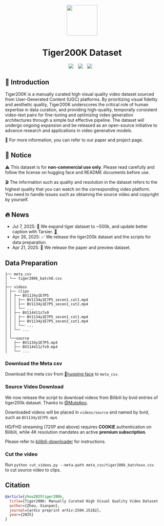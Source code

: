 <div align="center">
  <img src="assets/tiger.png"  height=100>
  <h1>Tiger200K Dataset</h1>
</div>

<div align="center">
  <a href="https://arxiv.org/abs/2504.15182"><img src="https://img.shields.io/static/v1?label=Tech%20Report&message=Arxiv&color=red"></a> &ensp;
  <a href="https://huggingface.co/datasets/tinytigerpan/tigerdataset"><img src="https://img.shields.io/static/v1?label=Dataset&message=HuggingFace&color=yellow"></a> &ensp;
  <a href="https://tinytigerpan.github.io/tiger200k"><img src="https://img.shields.io/static/v1?label=Tiger200K&message=Project%20Page&color=green"></a> &ensp;
</div>

## 🐯 Introduction
Tiger200K is a manually curated high visual quality video dataset sourced from User-Generated Content (UGC) platforms. By prioritizing visual fidelity and aesthetic quality, Tiger200K underscores the critical role of human expertise in data curation, and providing high-quality, temporally consistent video-text pairs for fine-tuning and optimizing video generation architectures through a simple but effective pipeline. The dataset will undergo ongoing expansion and be released as an open-source initiative to advance research and applications in video generative models.

🧐 For more information, you can refer to our paper and project page.

## 📣 Notice
⚠️ This dataset is for **non-commercial use only**. Please read carefully and follow the license on hugging face and README documents before use.

🎬 The information such as quality and resolution in the dataset refers to the highest quality that you can watch on the corresponding video platform. You need to handle issues such as obtaining the source video and copyright by yourself.


## 🔥 News
* Jul 7, 2025: 🚀 We expand tiger dataset to ~500k, and update better caption with Tarsier. [🤗](https://huggingface.co/datasets/tinytigerpan/tigerdataset)
* Apr 26, 2025: ✅ We release the tiger200k dataset and the scripts for data preparation.
* Apr 21, 2025: 👀 We release the paper and preview dataset.

## Data Preparation
```
├── meta_csv
│ └── tiger200k_batch0.csv
│
├── videos
│ ├── clips
│ │ ├── BV1134y1E7P5
│ │ │ ├── BV1134y1E7P5_secen1_cut1.mp4
│ │ │ ├── BV1134y1E7P5_secen1_cut2.mp4
│ │ │ └── ...
│ │ ├── BV114411z7v9
│ │ │ ├── BV1134y1E7P5_secen1_cut1.mp4
│ │ │ ├── BV1134y1E7P5_secen2_cut1.mp4
│ │ │ └── ...
│ │ └── ...
│ │
│ └──source
│   ├── BV1134y1E7P5.mp4
│   ├── BV114411z7v9.mp4
│   └── ...
```

### Download the Meta csv
Download the meta csv from [🤗hugging face](https://huggingface.co/collections/tinytigerpan/tiger200k-680b013101d997f97f29c030) to `meta_csv`.

### Source Video Download
We now release the script to download videos from Bilibili by bvid entries of tiger200k dataset. Thanks to [@MuteApo](https://github.com/MuteApo).

Downloaded videos will be placed in `videos/source` and named by bvid, such as `BV1134y1E7P5.mp4`.

HD/FHD streaming (720P and above) ​​requires **COOKIE** authentication​​ on Bilibili, while 4K resolution ​​mandates an active **premium subscription​​**.

Please refer to [bilibili-downloader](https://github.com/tyokyo320/bilibili-downloader/blob/master/docs/set-cookie.png) for instructions.


### Cut the video
Run `python cut_videos.py --meta-path meta_csv/tiger200k_batchxxx.csv` to cut source video to clips.

## Citation
```bibtex
@article{zhou2025tiger200k,
  title={Tiger200K: Manually Curated High Visual Quality Video Dataset from UGC Platform},
  author={Zhou, Xianpan},
  journal={arXiv preprint arXiv:2504.15182},
  year={2025}
}
```
